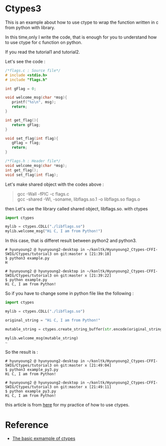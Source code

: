 # Ctypes3

This is an example about how to use ctype to wrap the function written in c from python with library.

In this time,only I write the code, that is enough for you to understand how to use ctype for c function on python. 

If you read the tutorial1 and tutorial2. 

Let's see the code :

```c
/*flags.c : Source file*/
# include <stdio.h>
# include "flags.h"

int gFlag = 0;

void welcome_msg(char *msg){
   printf("%s\n", msg);
   return;
}

int get_flag(){
   return gFlag;
}

void set_flag(int flag){
   gFlag = flag;
   return;
}

/*flags.h : Header file*/
void welcome_msg(char *msg);
int get_flag();
void set_flag(int flag);
```

Let's make shared object with the codes above : 

> gcc -Wall -fPIC -c flags.c  
> gcc -shared -Wl, -soname, libflags.so.1 -o libflags.so flags.o

then Let's use the library called shared object, libflags.so. with ctypes

```python
import ctypes

mylib = ctypes.CDLL("./libflags.so")
mylib.welcome_msg("Hi C, I am from Python!")
```

In this case, that is differet result between python2 and python3.

```shell
# hyunyoung2 @ hyunyoung2-desktop in ~/konltk/Hyunyoung2_Ctypes-CFFI-SWIG/Ctypes/tutorial3 on git:master x [21:39:18] 
$ python3 example.py
H

# hyunyoung2 @ hyunyoung2-desktop in ~/konltk/Hyunyoung2_Ctypes-CFFI-SWIG/Ctypes/tutorial3 on git:master x [21:39:22] 
$ python example.py 
Hi C, I am from Python!
```

So if you have to change some in python file like the following :

```python
import ctypes

mylib = ctypes.CDLL("./libflags.so")

original_string = "Hi C, I am from Python!"

mutable_string = ctypes.create_string_buffer(str.encode(original_string))

mylib.welcome_msg(mutable_string)
~                                          
```

So the result is : 

```shell
# hyunyoung2 @ hyunyoung2-desktop in ~/konltk/Hyunyoung2_Ctypes-CFFI-SWIG/Ctypes/tutorial3 on git:master x [21:49:04] 
$ python3 example_py3.py
Hi C, I am from Python!

# hyunyoung2 @ hyunyoung2-desktop in ~/konltk/Hyunyoung2_Ctypes-CFFI-SWIG/Ctypes/tutorial3 on git:master x [21:49:11] 
$ python example_py3.py 
Hi C, I am from Python!
```

this article is from [here](http://karuppuswamy.com/wordpress/2012/01/28/how-to-use-c-library-in-python-generating-python-wrappers-for-c-library/) for my practice of how to use ctypes.


# Reference

  - [The basic exmample of ctypes](http://karuppuswamy.com/wordpress/2012/01/28/how-to-use-c-library-in-python-generating-python-wrappers-for-c-library/)
